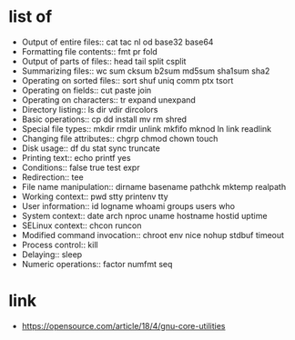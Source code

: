 # list of

* Output of entire files::       cat tac nl od base32 base64
* Formatting file contents::     fmt pr fold
* Output of parts of files::     head tail split csplit
* Summarizing files::            wc sum cksum b2sum md5sum sha1sum sha2
* Operating on sorted files::    sort shuf uniq comm ptx tsort
* Operating on fields::          cut paste join
* Operating on characters::      tr expand unexpand
* Directory listing::            ls dir vdir dircolors
* Basic operations::             cp dd install mv rm shred
* Special file types::           mkdir rmdir unlink mkfifo mknod ln link readlink
* Changing file attributes::     chgrp chmod chown touch
* Disk usage::                   df du stat sync truncate
* Printing text::                echo printf yes
* Conditions::                   false true test expr
* Redirection::                  tee
* File name manipulation::       dirname basename pathchk mktemp realpath
* Working context::              pwd stty printenv tty
* User information::             id logname whoami groups users who
* System context::               date arch nproc uname hostname hostid uptime
* SELinux context::              chcon runcon
* Modified command invocation::  chroot env nice nohup stdbuf timeout
* Process control::              kill
* Delaying::                     sleep
* Numeric operations::           factor numfmt seq

# link

* https://opensource.com/article/18/4/gnu-core-utilities
